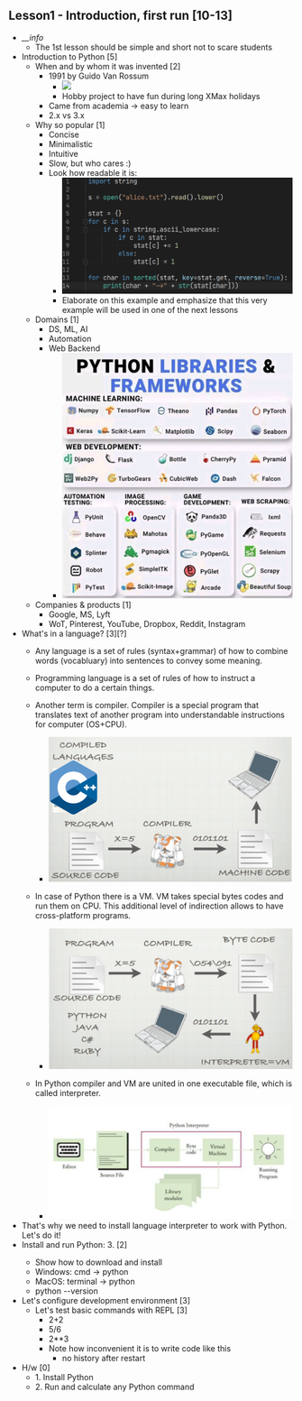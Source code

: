 ## Lesson1 - Introduction, first run [10-13]
-   *__info*
    -   The 1st lesson should be simple and short not to scare students
-   Introduction to Python [5]
    -   When and by whom it was invented [2]
        -   1991 by Guido Van Rossum
            -  ![](https://upload.wikimedia.org/wikipedia/commons/thumb/6/66/Guido_van_Rossum_OSCON_2006.jpg/220px-Guido_van_Rossum_OSCON_2006.jpg)
            - Hobby project to have fun during long XMax holidays
        -   Came from academia -> easy to learn
        -   2.x vs 3.x
    -   Why so popular [1]
        -   Concise
        -   Minimalistic
        -   Intuitive
        -   Slow, but who cares :)
        -   Look how readable it is:
            - ![](img/lesson_01/image_01.png)
            - Elaborate on this example and emphasize that this very example will be used in one of the next lessons
    - Domains [1]
        -   DS, ML, AI
        -   Automation
        -   Web Backend
            - ![](img/lesson_01/image_02.png)
    -   Companies & products [1]
        -   Google, MS, Lyft
        -   WoT, Pinterest, YouTube, Dropbox, Reddit, Instagram
-   What's in a language? [3][?]
    -   Any language is a set of rules (syntax+grammar) of how to combine words (vocabluary) into sentences to convey some meaning.

    -   Programming language is a set of rules of how to instruct a computer to do a certain things.
    -   Another term is compiler. Compiler is a special program that translates text of another program into understandable instructions for computer (OS+CPU).
        - ![](img/lesson_01/image_03.png)
    -   In case of Python there is a VM. VM takes special bytes codes and run them on CPU. This additional level of indirection allows to have cross-platform programs.
        - ![](img/lesson_01/image_04.png)
    -   In Python compiler and VM are united in one executable file, which is called interpreter.
        - ![](img/lesson_01/image_05.png)
  -   That's why we need to install language interpreter to work with Python. Let's do it!
-   Install and run Python: 3.<latest> [2]
    -   Show how to download and install
    -   Windows: cmd -> python
    -   MacOS: terminal -> python
    -   python --version
-   Let's configure development environment [3]
    -   Let's test basic commands with REPL [3]
        -   2+2
        -   5/6
        -   2**3
        -   Note how inconvenient it is to write code like this
            -   no history after restart
-   H/w [0]
    -   1\. Install Python
    -   2\. Run and calculate any Python command